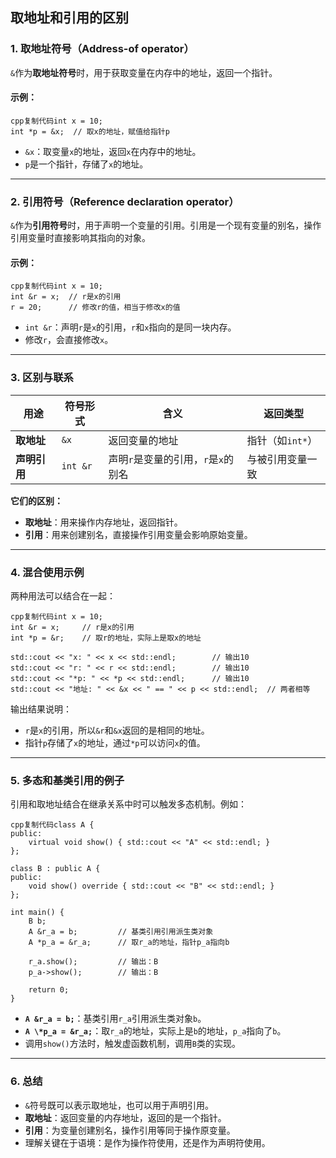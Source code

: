 ## 取地址和引用的区别

### 1. **取地址符号（Address-of operator）**

`&`作为**取地址符号**时，用于获取变量在内存中的地址，返回一个指针。

#### 示例：

```
cpp复制代码int x = 10;
int *p = &x;  // 取x的地址，赋值给指针p
```

- `&x`：取变量`x`的地址，返回`x`在内存中的地址。
- `p`是一个指针，存储了`x`的地址。

------

### 2. **引用符号（Reference declaration operator）**

`&`作为**引用符号**时，用于声明一个变量的引用。引用是一个现有变量的别名，操作引用变量时直接影响其指向的对象。

#### 示例：

```
cpp复制代码int x = 10;
int &r = x;  // r是x的引用
r = 20;      // 修改r的值，相当于修改x的值
```

- `int &r`：声明`r`是`x`的引用，`r`和`x`指向的是同一块内存。
- 修改`r`，会直接修改`x`。

------

### 3. 区别与联系

| 用途         | 符号形式 | 含义                                | 返回类型         |
| ------------ | -------- | ----------------------------------- | ---------------- |
| **取地址**   | `&x`     | 返回变量的地址                      | 指针（如`int*`） |
| **声明引用** | `int &r` | 声明`r`是变量的引用，`r`是`x`的别名 | 与被引用变量一致 |

**它们的区别：**

- **取地址**：用来操作内存地址，返回指针。
- **引用**：用来创建别名，直接操作引用变量会影响原始变量。

------

### 4. 混合使用示例

两种用法可以结合在一起：

```
cpp复制代码int x = 10;
int &r = x;     // r是x的引用
int *p = &r;    // 取r的地址，实际上是取x的地址

std::cout << "x: " << x << std::endl;        // 输出10
std::cout << "r: " << r << std::endl;        // 输出10
std::cout << "*p: " << *p << std::endl;      // 输出10
std::cout << "地址: " << &x << " == " << p << std::endl;  // 两者相等
```

输出结果说明：

- `r`是`x`的引用，所以`&r`和`&x`返回的是相同的地址。
- 指针`p`存储了`x`的地址，通过`*p`可以访问`x`的值。

------

### 5. 多态和基类引用的例子

引用和取地址结合在继承关系中时可以触发多态机制。例如：

```
cpp复制代码class A {
public:
    virtual void show() { std::cout << "A" << std::endl; }
};

class B : public A {
public:
    void show() override { std::cout << "B" << std::endl; }
};

int main() {
    B b;
    A &r_a = b;         // 基类引用引用派生类对象
    A *p_a = &r_a;      // 取r_a的地址，指针p_a指向b

    r_a.show();         // 输出：B
    p_a->show();        // 输出：B

    return 0;
}
```

- **`A &r_a = b;`**：基类引用`r_a`引用派生类对象`b`。
- **`A \*p_a = &r_a;`**：取`r_a`的地址，实际上是`b`的地址，`p_a`指向了`b`。
- 调用`show()`方法时，触发虚函数机制，调用`B`类的实现。

------

### 6. 总结

- `&`符号既可以表示取地址，也可以用于声明引用。
- **取地址**：返回变量的内存地址，返回的是一个指针。
- **引用**：为变量创建别名，操作引用等同于操作原变量。
- 理解关键在于语境：是作为操作符使用，还是作为声明符使用。